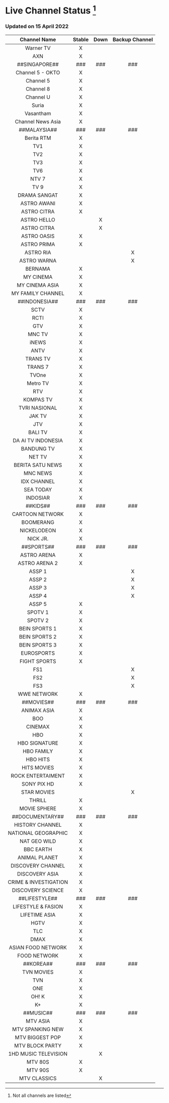 # Live Channel Status [^1]

### Updated on 15 April 2022

| Channel Name | Stable | Down | Backup Channel |
| :------------: | :-------: | :---: | :----: |
| Warner TV | X |  |  |
| AXN | X | | |
|##SINGAPORE##|###|###|###|
| Channel 5 - OKTO | X | | |
| Channel 5 | X | | |
| Channel 8 | X | | |
| Channel U | X | | |
| Suria | X | | |
| Vasantham | X | | |
| Channel News Asia | X | | |
|##MALAYSIA##|###|###|###|
| Berita RTM | X | | |
| TV1 | X | | |
| TV2 | X | | |
| TV3 | X | | |
|TV6 | X | | |
| NTV 7 | X | | |
| TV 9 | X | | |
| DRAMA SANGAT | X | | |
| ASTRO AWANI | X | | |
| ASTRO CITRA | X | | |
| ASTRO HELLO | | X | |
| ASTRO CITRA | | X | |
| ASTRO OASIS | X | | |
| ASTRO PRIMA | X | | |
| ASTRO RIA  | | | X |
| ASTRO WARNA | | | X |
| BERNAMA | X | | |
| MY CINEMA | X | | |
| MY CINEMA ASIA | X | | |
| MY FAMILY CHANNEL | X | | |
| ##INDONESIA## |###|###|###|
| SCTV | X | | |
| RCTI | X | | |
| GTV | X | | |
| MNC TV | X | | |
| iNEWS | X | | |
| ANTV | X | | |
| TRANS TV | X | | |
| TRANS 7 | X | | |
| TVOne | X | | |
| Metro TV | X | | |
| RTV | X | | |
| KOMPAS TV | X | | |
| TVRI NASIONAL | X | | |
| JAK TV | X | | |
| JTV | X | | |
| BALI TV | X | | |
| DA AI TV INDONESIA | X | | |
| BANDUNG TV | X | | |
| NET TV | X | | |
| BERITA SATU NEWS | X | | |
| MNC NEWS | X | | |
| IDX CHANNEL | X | | |
| SEA TODAY | X | | |
| INDOSIAR | X | | |
|##KIDS##|###|###|###|
| CARTOON NETWORK | X | | |
| BOOMERANG | X | | |
| NICKELODEON | X | | |
| NICK JR. | X | | |
| ##SPORTS## |###|###|###|
| ASTRO ARENA | X | | |
| ASTRO ARENA 2 | X | | |
| ASSP 1 | | | X |
| ASSP 2 | | | X |
| ASSP 3 | | | X |
| ASSP 4 | | | X |
| ASSP 5 | X | | |
| SPOTV 1 | X | | |
| SPOTV 2 | X | | |
| BEIN SPORTS 1 | X | | |
| BEIN SPORTS 2 | X | | |
| BEIN SPORTS 3 | X | | |
| EUROSPORTS | X | | |
| FIGHT SPORTS | X | | |
| FS1 | | | X |
| FS2 | | | X |
| FS3 | | | X |
| WWE NETWORK | X | | |
|##MOVIES##|###|###|###|
| ANIMAX ASIA | X | | |
| BOO | X | | |
| CINEMAX | X | | |
| HBO | X | | |
| HBO SIGNATURE | X | | |
| HBO FAMILY | X | | |
| HBO HITS | X | | |
| HITS MOVIES | X | | |
| ROCK ENTERTAIMENT | X | | |
| SONY PIX HD | X | | |
| STAR MOVIES | | | X |
| THRILL | X | | |
| MOVIE SPHERE | X | | |
|##DOCUMENTARY##|###|###|###|
| HISTORY CHANNEL | X | | |
| NATIONAL GEOGRAPHIC | X | | |
| NAT GEO WILD | X | | |
| BBC EARTH | X | | |
| ANIMAL PLANET | X | | |
| DISCOVERY CHANNEL | X | | |
| DISCOVERY ASIA | X | | |
| CRIME & INVESTIGATION | X | | |
| DISCOVERY SCIENCE | X | | |
|##LIFESTYLE##|###|###|###|
| LIFESTYLE & FASION | X | | |
| LIFETIME ASIA | X | | |
| HGTV | X | | |
| TLC | X | | |
| DMAX | X | | |
| ASIAN FOOD NETWORK | X | | | 
| FOOD NETWORK | X | | | 
|##KOREA##|###|###|###|
| TVN MOVIES | X | | |
| TVN | X | | |
| ONE | X | | |
| OH! K | X | | |
| K+ | X | | |
|##MUSIC##|###|###|###|
| MTV ASIA | X | | |
| MTV SPANKING NEW | X | | |
| MTV BIGGEST POP | X | | |
| MTV BLOCK PARTY | X | | |
| 1HD MUSIC TELEVISION | | X | |
| MTV 80S | X | | |
| MTV 90S | X | | |
| MTV CLASSICS | | X | |


[^1]: Not all channels are listed
